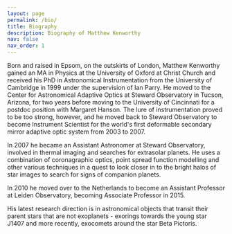 ```yaml
---
layout: page
permalink: /bio/
title: Biography
description: Biography of Matthew Kenworthy
nav: false
nav_order: 1
---
```


Born and raised in Epsom, on the outskirts of London, Matthew Kenworthy gained an MA in Physics at the University of Oxford at Christ Church and received his PhD in Astronomical Instrumentation from the University of Cambridge in 1999 under the supervision of Ian Parry. He moved to the Center for Astronomical Adaptive Optics at Steward Observatory in Tucson, Arizona, for two years before moving to the University of Cincinnati for a postdoc position with Margaret Hanson. The lure of instrumentation proved to be too strong, however, and he moved back to Steward Observatory to become Instrument Scientist for the world's first deformable secondary mirror adaptive optic system from 2003 to 2007.

In 2007 he became an Assistant Astronomer at Steward Observatory, involved in thermal imaging and searches for extrasolar planets. He uses a combination of coronagraphic optics, point spread function modelling and other various techniques in a quest to look closer in to the bright halos of star images to search for signs of companion planets.

In 2010 he moved over to the Netherlands to become an Assistant Professor at Leiden Observatory, becoming Associate Professor in 2015.

His latest research direction is in astronomical objects that transit their parent stars that are not exoplanets - exorings towards the young star J1407 and more recently, exocomets around the star Beta Pictoris.
